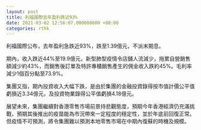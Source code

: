 ```yaml
---
layout: post
title: 利福國際去年盈利跌近93%
date: 2021-03-02 12:56:07.000000000 +08:00
categories: rthk
---
```


利福國際公布，去年盈利急跌近93%，跌至1.39億元，不派末期息。

期內，收入跌近44%至19.9億元，新型肺型疫情令店舖人流減少，拖累自營銷售額減少約43%，而銷售後訂單及特許專櫃銷售產生的佣金收入跌約45%。毛利率減少1個百分點至73.9%。

集團又指，期內投資收入大幅下跌，是由於集團的金融投資錄得按市值計價公平值虧損近3.34億元，及投資物業錄得公平值虧損4.18億元。

展望未來，集團繼續對香港零售市場前景持悲觀態度，預期今年香港經濟仍充滿挑戰，預期其後推出的疫苗能為市況帶來一定程度的穩定性，並於年底前回復正常。但疫情不可預測，將令集團難以預測本地零售市場在中期內復蘇的時機及規模。
